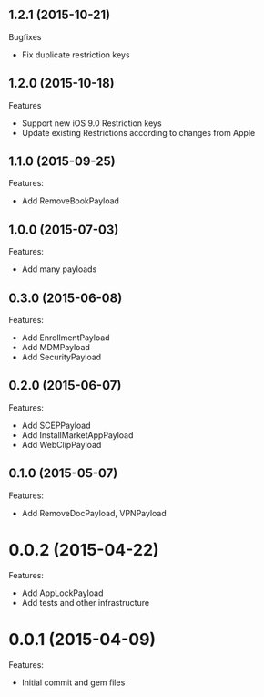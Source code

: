 ## 1.2.1 (2015-10-21)

Bugfixes

 - Fix duplicate restriction keys

## 1.2.0 (2015-10-18)

Features

  - Support new iOS 9.0 Restriction keys
  - Update existing Restrictions according to changes from Apple

## 1.1.0 (2015-09-25)

Features:

 - Add RemoveBookPayload

## 1.0.0 (2015-07-03)

Features:

 - Add many payloads

## 0.3.0 (2015-06-08)

Features:

 - Add EnrollmentPayload
 - Add MDMPayload
 - Add SecurityPayload

## 0.2.0 (2015-06-07)

Features:

 - Add SCEPPayload
 - Add InstallMarketAppPayload
 - Add WebClipPayload

## 0.1.0 (2015-05-07)

Features:

 - Add RemoveDocPayload, VPNPayload

# 0.0.2 (2015-04-22)

Features:

 - Add AppLockPayload
 - Add tests and other infrastructure

# 0.0.1 (2015-04-09)

Features:

 - Initial commit and gem files
